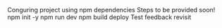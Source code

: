Conguring project using npm dependencies
Steps to be provided soon!
npm init -y
npm run dev
npm build
deploy
Test
feedback
revisit
